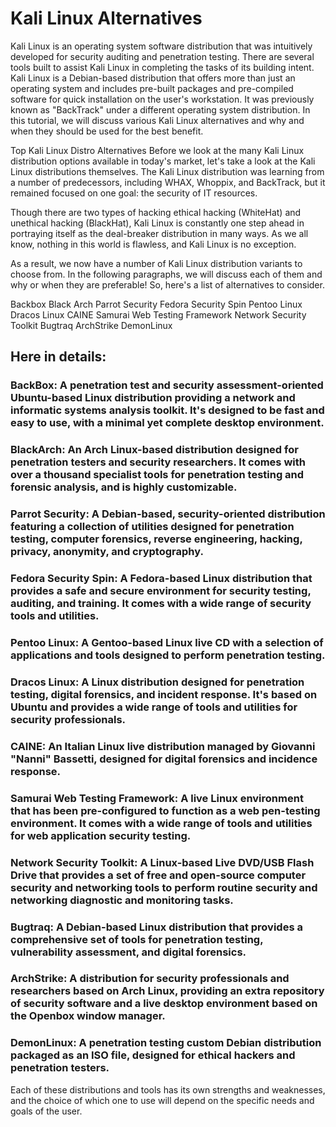 
# Kali Linux Alternatives

Kali Linux is an operating system software distribution that was intuitively developed for security auditing and penetration testing. There are several tools built to assist Kali Linux in completing the tasks of its building intent. Kali Linux is a Debian-based distribution that offers more than just an operating system and includes pre-built packages and pre-compiled software for quick installation on the user's workstation. It was previously known as "BackTrack" under a different operating system distribution. In this tutorial, we will discuss various Kali Linux alternatives and why and when they should be used for the best benefit.

Top Kali Linux Distro Alternatives
Before we look at the many Kali Linux distribution options available in today's market, let's take a look at the Kali Linux distributions themselves. The Kali Linux distribution was learning from a number of predecessors, including WHAX, Whoppix, and BackTrack, but it remained focused on one goal: the security of IT resources.

Though there are two types of hacking ethical hacking (WhiteHat) and unethical hacking (BlackHat), Kali Linux is constantly one step ahead in portraying itself as the deal-breaker distribution in many ways. As we all know, nothing in this world is flawless, and Kali Linux is no exception.

As a result, we now have a number of Kali Linux distribution variants to choose from. In the following paragraphs, we will discuss each of them and why or when they are preferable! So, here's a list of alternatives to consider.

Backbox
Black Arch
Parrot Security
Fedora Security Spin
Pentoo Linux
Dracos Linux
CAINE
Samurai Web Testing Framework
Network Security Toolkit
Bugtraq
ArchStrike
DemonLinux


## Here in details:

### BackBox: A penetration test and security assessment-oriented Ubuntu-based Linux distribution providing a network and informatic systems analysis toolkit. It's designed to be fast and easy to use, with a minimal yet complete desktop environment.

### BlackArch: An Arch Linux-based distribution designed for penetration testers and security researchers. It comes with over a thousand specialist tools for penetration testing and forensic analysis, and is highly customizable.

### Parrot Security: A Debian-based, security-oriented distribution featuring a collection of utilities designed for penetration testing, computer forensics, reverse engineering, hacking, privacy, anonymity, and cryptography.

### Fedora Security Spin: A Fedora-based Linux distribution that provides a safe and secure environment for security testing, auditing, and training. It comes with a wide range of security tools and utilities.

### Pentoo Linux: A Gentoo-based Linux live CD with a selection of applications and tools designed to perform penetration testing.

### Dracos Linux: A Linux distribution designed for penetration testing, digital forensics, and incident response. It's based on Ubuntu and provides a wide range of tools and utilities for security professionals.

### CAINE: An Italian Linux live distribution managed by Giovanni "Nanni" Bassetti, designed for digital forensics and incidence response.

### Samurai Web Testing Framework: A live Linux environment that has been pre-configured to function as a web pen-testing environment. It comes with a wide range of tools and utilities for web application security testing.

### Network Security Toolkit: A Linux-based Live DVD/USB Flash Drive that provides a set of free and open-source computer security and networking tools to perform routine security and networking diagnostic and monitoring tasks.

### Bugtraq: A Debian-based Linux distribution that provides a comprehensive set of tools for penetration testing, vulnerability assessment, and digital forensics.

### ArchStrike: A distribution for security professionals and researchers based on Arch Linux, providing an extra repository of security software and a live desktop environment based on the Openbox window manager.

### DemonLinux: A penetration testing custom Debian distribution packaged as an ISO file, designed for ethical hackers and penetration testers.

Each of these distributions and tools has its own strengths and weaknesses, and the choice of which one to use will depend on the specific needs and goals of the user.
